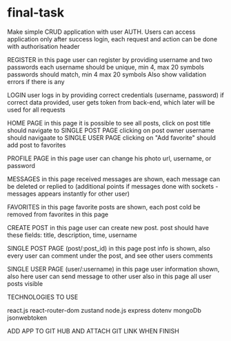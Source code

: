 # final-task

Make simple CRUD application with user AUTH. 
Users can access application only after success login, each request and action can be done with
authorisation header

REGISTER
in this page user can register by providing username and two passwords
each username should be unique, min 4, max 20 symbols
passwords should match, min 4 max 20 symbols
Also show validation errors if there is any

LOGIN
user logs in by providing correct credentials (username, password)
if correct data provided, user gets token from back-end, which later will be used for all requests

HOME PAGE
in this  page it is possible to see all posts, 
click on post title should navigate to SINGLE POST PAGE
clicking on post owner username should navigaate to SINGLE USER PAGE
clicking on "Add favorite" should add post to favorites

PROFILE PAGE
in this page user can change his photo url, username, or password

MESSAGES
in this page received messages are shown, each message can be deleted or replied to
(additional points if messages done with sockets - messages appears instantly for other user)

FAVORITES
in this page favorite posts are shown, each post cold be removed from favorites in this page

CREATE POST
in this page user can create new post.
post should have these fields: title, description, time, username

SINGLE POST PAGE (post/:post_id)
in this page post info is shown, also every user can comment under the post, and see other users comments

SINGLE USER PAGE (user/:username)
in this page user information shown, also here user can send message to other user
also in this page all user posts visible

TECHNOLOGIES TO USE

react.js
react-router-dom
zustand
node.js
express
dotenv
mongoDb
jsonwebtoken


ADD APP TO GIT HUB AND ATTACH GIT LINK WHEN FINISH
